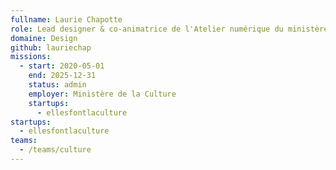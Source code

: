 ```yaml
---
fullname: Laurie Chapotte
role: Lead designer & co-animatrice de l'Atelier numérique du ministère de la Culture
domaine: Design
github: lauriechap
missions:
  - start: 2020-05-01
    end: 2025-12-31
    status: admin
    employer: Ministère de la Culture
    startups:
      - ellesfontlaculture
startups:
  - ellesfontlaculture
teams:
  - /teams/culture
---
```

